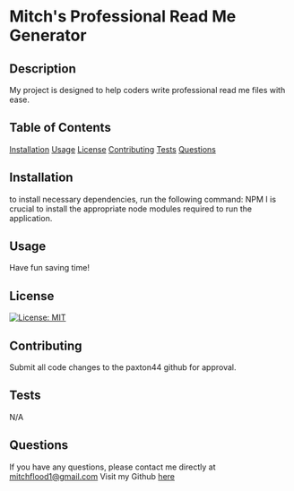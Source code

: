 # Mitch's Professional Read Me Generator 
## Description 
My project is designed to help coders write professional read me files with ease. 
## Table of Contents
[Installation](#Installation)
[Usage](#Usage)
[License](#License)
[Contributing](#Contributing)
[Tests](#Tests)
[Questions](#Questions)
## Installation 
to install necessary dependencies, run the following command:
NPM I is crucial to install the appropriate node modules required to run the application. 
## Usage 
Have fun saving time!
## License 
[![License: MIT](https://img.shields.io/badge/License-MIT-yellow.svg)](https://opensource.org/licenses/MIT)
## Contributing 
Submit all code changes to the paxton44 github for approval. 
## Tests 
N/A
## Questions
If you have any questions, please contact me directly at mitchflood1@gmail.com 
Visit my Github [here](https://github.com/paxton44)
